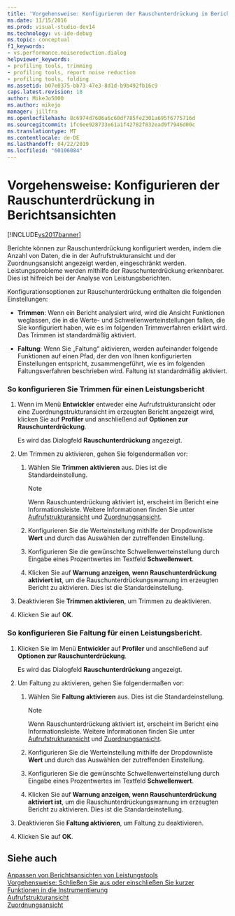 ```yaml
---
title: 'Vorgehensweise: Konfigurieren der Rauschunterdrückung in Berichtsansichten | Microsoft-Dokumentation'
ms.date: 11/15/2016
ms.prod: visual-studio-dev14
ms.technology: vs-ide-debug
ms.topic: conceptual
f1_keywords:
- vs.performance.noisereduction.dialog
helpviewer_keywords:
- profiling tools, trimming
- profiling tools, report noise reduction
- profiling tools, folding
ms.assetid: b07e0375-bb73-47e3-8d1d-b9b492fb16c9
caps.latest.revision: 18
author: MikeJo5000
ms.author: mikejo
manager: jillfra
ms.openlocfilehash: 8c6974d7606a6c60df785fe2301a695f6775716d
ms.sourcegitcommit: 1fc6ee928733e61a1f42782f832ead9f7946d00c
ms.translationtype: MT
ms.contentlocale: de-DE
ms.lasthandoff: 04/22/2019
ms.locfileid: "60106084"
---
```

# <a name="how-to-configure-noise-reduction-in-report-views"></a>Vorgehensweise: Konfigurieren der Rauschunterdrückung in Berichtsansichten
[!INCLUDE[vs2017banner](../includes/vs2017banner.md)]

Berichte können zur Rauschunterdrückung konfiguriert werden, indem die Anzahl von Daten, die in der Aufrufstrukturansicht und der Zuordnungsansicht angezeigt werden, eingeschränkt werden. Leistungsprobleme werden mithilfe der Rauschunterdrückung erkennbarer. Dies ist hilfreich bei der Analyse von Leistungsberichten.  
  
 Konfigurationsoptionen zur Rauschunterdrückung enthalten die folgenden Einstellungen:  
  
- **Trimmen**: Wenn ein Bericht analysiert wird, wird die Ansicht Funktionen weglassen, die in die Werte- und Schwellenwerteinstellungen fallen, die Sie konfiguriert haben, wie es im folgenden Trimmverfahren erklärt wird. Das Trimmen ist standardmäßig aktiviert.  
  
- **Faltung**: Wenn Sie „Faltung“ aktivieren, werden aufeinander folgende Funktionen auf einen Pfad, der den von Ihnen konfigurierten Einstellungen entspricht, zusammengeführt, wie es im folgenden Faltungsverfahren beschrieben wird. Faltung ist standardmäßig aktiviert.  
  
### <a name="to-configure-trimming-for-a-performance-report"></a>So konfigurieren Sie Trimmen für einen Leistungsbericht  
  
1. Wenn im Menü **Entwickler** entweder eine Aufrufstrukturansicht oder eine Zuordnungstrukturansicht im erzeugten Bericht angezeigt wird, klicken Sie auf **Profiler** und anschließend auf **Optionen zur Rauschunterdrückung**.  
  
     Es wird das Dialogfeld **Rauschunterdrückung** angezeigt.  
  
2. Um Trimmen zu aktivieren, gehen Sie folgendermaßen vor:  
  
    1. Wählen Sie **Trimmen aktivieren** aus. Dies ist die Standardeinstellung.  
  
        > [!NOTE]
        >  Wenn Rauschunterdrückung aktiviert ist, erscheint im Bericht eine Informationsleiste. Weitere Informationen finden Sie unter [Aufrufstrukturansicht](../profiling/call-tree-view.md) und [Zuordnungsansicht](../profiling/dotnet-memory-allocations-view.md).  
  
    2. Konfigurieren Sie die Werteinstellung mithilfe der Dropdownliste **Wert** und durch das Auswählen der zutreffenden Einstellung.  
  
    3. Konfigurieren Sie die gewünschte Schwellenwerteinstellung durch Eingabe eines Prozentwertes im Textfeld **Schwellenwert**.  
  
    4. Klicken Sie auf **Warnung anzeigen, wenn Rauschunterdrückung aktiviert ist**, um die Rauschunterdrückungswarnung im erzeugten Bericht zu aktivieren. Dies ist die Standardeinstellung.  
  
3. Deaktivieren Sie **Trimmen aktivieren**, um Trimmen zu deaktivieren.  
  
4. Klicken Sie auf **OK**.  
  
### <a name="to-configure-folding-for-a-performance-report"></a>So konfigurieren Sie Faltung für einen Leistungsbericht.  
  
1. Klicken Sie im Menü **Entwickler** auf **Profiler** und anschließend auf **Optionen zur Rauschunterdrückung**.  
  
     Es wird das Dialogfeld **Rauschunterdrückung** angezeigt.  
  
2. Um Faltung zu aktivieren, gehen Sie folgendermaßen vor:  
  
    1. Wählen Sie **Faltung aktivieren** aus. Dies ist die Standardeinstellung.  
  
        > [!NOTE]
        >  Wenn Rauschunterdrückung aktiviert ist, erscheint im Bericht eine Informationsleiste. Weitere Informationen finden Sie unter [Aufrufstrukturansicht](../profiling/call-tree-view.md) und [Zuordnungsansicht](../profiling/dotnet-memory-allocations-view.md).  
  
    2. Konfigurieren Sie die Werteinstellung mithilfe der Dropdownliste **Wert** und durch das Auswählen der zutreffenden Einstellung.  
  
    3. Konfigurieren Sie die gewünschte Schwellenwerteinstellung durch Eingabe eines Prozentwertes im Textfeld **Schwellenwert**.  
  
    4. Klicken Sie auf **Warnung anzeigen, wenn Rauschunterdrückung aktiviert ist**, um die Rauschunterdrückungswarnung im erzeugten Bericht zu aktivieren. Dies ist die Standardeinstellung.  
  
3. Deaktivieren Sie **Faltung aktivieren**, um Faltung zu deaktivieren.  
  
4. Klicken Sie auf **OK**.  
  
## <a name="see-also"></a>Siehe auch  
 [Anpassen von Berichtsansichten von Leistungstools](../profiling/customizing-performance-tools-report-views.md)   
 [Vorgehensweise: Schließen Sie aus oder einschließen Sie kurzer Funktionen in die Instrumentierung](../profiling/how-to-exclude-or-include-short-functions-from-instrumentation.md)   
 [Aufrufstrukturansicht](../profiling/call-tree-view.md)   
 [Zuordnungsansicht](../profiling/dotnet-memory-allocations-view.md)
